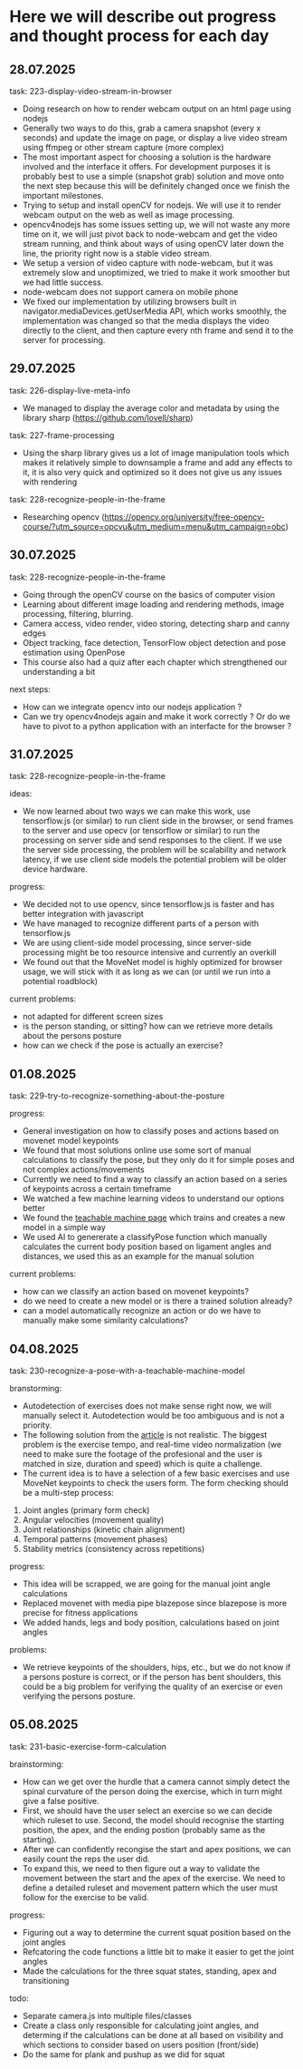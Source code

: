 # Here we will describe out progress and thought process for each day

## 28.07.2025

task: 223-display-video-stream-in-browser

- Doing research on how to render webcam output on an html page using nodejs
- Generally two ways to do this, grab a camera snapshot (every x seconds) and update the image on page, or display a live video stream using ffmpeg or other stream capture (more complex)
- The most important aspect for choosing a solution is the hardware involved and the interface it offers. For development purposes it is probably best to use a simple (snapshot grab) solution and move onto the next step because this will be definitely changed once we finish the important milestones.
- Trying to setup and install openCV for nodejs. We will use it to render webcam output on the web as well as image processing.
- opencv4nodejs has some issues setting up, we will not waste any more time on it, we will just pivot back to node-webcam and get the video stream running, and think about ways of using openCV later down the line, the priority right now is a stable video stream.
- We setup a version of video capture with node-webcam, but it was extremely slow and unoptimized, we tried to make it work smoother but we had little success. 
- node-webcam does not support camera on mobile phone
- We fixed our implementation by utilizing browsers built in navigator.mediaDevices.getUserMedia API, which works smoothly, the implementation was changed so that the media displays the video directly to the client, and then capture every nth frame and send it to the server for processing.

## 29.07.2025

task: 226-display-live-meta-info
- We managed to display the average color and metadata by using the library sharp (https://github.com/lovell/sharp)

task: 227-frame-processing
- Using the sharp library gives us a lot of image manipulation tools which makes it relatively simple to downsample a frame and add any effects to it, it is also very quick and optimized so it does not give us any issues with rendering

task: 228-recognize-people-in-the-frame
- Researching opencv (https://opencv.org/university/free-opencv-course/?utm_source=opcvu&utm_medium=menu&utm_campaign=obc)

## 30.07.2025

task: 228-recognize-people-in-the-frame

- Going through the openCV course on the basics of computer vision
- Learning about different image loading and rendering methods, image processing, filtering, blurring.
- Camera access, video render, video storing, detecting sharp and canny edges
- Object tracking, face detection, TensorFlow object detection and pose estimation using OpenPose
- This course also had a quiz after each chapter which strengthened our understanding a bit

next steps:

- How can we integrate opencv into our nodejs application ?
- Can we try opencv4nodejs again and make it work correctly ? Or do we have to pivot to a python application with an interfacte for the browser ?

## 31.07.2025

task: 228-recognize-people-in-the-frame

ideas:
- We now learned about two ways we can make this work, use tensorflow.js (or similar) to run client side in the browser, or send frames to the server and use opecv (or tensorflow or similar) to run the processing on server side and send responses to the client. If we use the server side processing, the problem will be scalability and network latency, if we use client side models the potential problem will be older device hardware.

progress: 
- We decided not to use opencv, since tensorflow.js is faster and has better integration with javascript
- We have managed to recognize different parts of a person with tensorflow.js
- We are using client-side model processing, since server-side processing might be too resource intensive and currently an overkill
- We found out that the MoveNet model is highly optimized for browser usage, we will stick with it as long as we can (or until we run into a potential roadblock)

current problems:
- not adapted for different screen sizes
- is the person standing, or sitting? how can we retrieve more details about the persons posture
- how can we check if the pose is actually an exercise?

## 01.08.2025

task: 229-try-to-recognize-something-about-the-posture

progress:
- General investigation on how to classify poses and actions based on movenet model keypoints
- We found that most solutions online use some sort of manual calculations to classify the pose, but they only do it for simple poses and not complex actions/movements
- Currently we need to find a way to classify an action based on a series of keypoints across a certain timeframe
- We watched a few machine learning videos to understand our options better
- We found the [teachable machine page](https://teachablemachine.withgoogle.com/) which trains and creates a new model in a simple way
- We used AI to genererate a classifyPose function which manually calculates the current body position based on ligament angles and distances, we used this as an example for the manual solution

current problems:
- how can we classify an action based on movenet keypoints?
- do we need to create a new model or is there a trained solution already?
- can a model automatically recognize an action or do we have to manually make some similarity calculations?

## 04.08.2025

task: 230-recognize-a-pose-with-a-teachable-machine-model

branstorming:
- Autodetection of exercises does not make sense right now, we will manually select it. Autodetection would be too ambiguous and is not a priority.
- The following solution from the [article](https://medium.com/@pawelkapica/using-pose-estimation-algorithms-to-build-a-simple-gym-training-aid-app-ef87b3d07f94) is not realistic. The biggest problem is the exercise tempo, and real-time video normalization (we need to make sure the footage of the profesional and the user is matched in size, duration and speed) which is quite a challenge.
- The current idea is to have a selection of a few basic exercises and use MoveNet keypoints to check the users form. The form checking should be a multi-step process:
1. Joint angles (primary form check)
2. Angular velocities (movement quality)
3. Joint relationships (kinetic chain alignment)
4. Temporal patterns (movement phases)
5. Stability metrics (consistency across repetitions)

progress:
- This idea will be scrapped, we are going for the manual joint angle calculations
- Replaced movenet with media pipe blazepose since blazepose is more precise for fitness applications
- We added hands, legs and body position, calculations based on joint angles

problems:
- We retrieve keypoints of the shoulders, hips, etc., but we do not know if a persons posture is correct, or if the person has bent shoulders, this could be a big problem for verifying the quality of an exercise or even verifying the persons posture.

## 05.08.2025

task: 231-basic-exercise-form-calculation

brainstorming:
- How can we get over the hurdle that a camera cannot simply detect the spinal curvature of the person doing the exercise, which in turn might give a false positive.
- First, we should have the user select an exercise so we can decide which ruleset to use. Second, the model should recognise the starting position, the apex, and the ending postion (probably same as the starting).
- After we can confidently recongise the start and apex positions, we can easily count the reps the user did.
- To expand this, we need to then figure out a way to validate the movement between the start and the apex of the exercise. We need to define a detailed ruleset and movement pattern which the user must follow for the exercise to be valid.

progress:
- Figuring out a way to determine the current squat position based on the joint angles
- Refcatoring the code functions a little bit to make it easier to get the joint angles
- Made the calculations for the three squat states, standing, apex and transitioning

todo:
- Separate camera.js into multiple files/classes
- Create a class only responsible for calculating joint angles, and determing if the calculations can be done at all based on visibility and which sections to consider based on users position (front/side)
- Do the same for plank and pushup as we did for squat